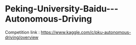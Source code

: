 # Peking-University-Baidu---Autonomous-Driving
Competition link : https://www.kaggle.com/c/pku-autonomous-driving/overview

